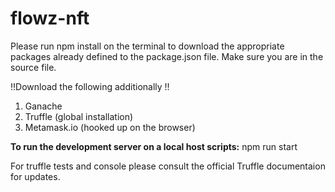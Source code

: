 # flowz-nft

Please run npm install on the terminal to download the appropriate packages already defined to the package.json file.
Make sure you are in the source file.

!!Download the following additionally !!

1. Ganache
2. Truffle (global installation)
3. Metamask.io (hooked up on the browser)

**To run the development server on a local host scripts:** npm run start

For truffle tests and console please consult the official Truffle documentaion for updates.
